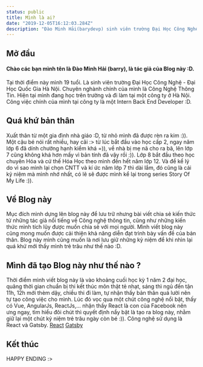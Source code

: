 ```yaml
---
status: public
title: Mình là ai?
date: "2019-12-05T16:12:03.284Z"
description: "Đào Minh Hải(barydevp) sinh viên trường Đại Học Công Nghệ - Đại Học Quốc Gia Hà Nội."
---
```


## Mở đầu
#### Chào các bạn mình tên là Đào Minh Hải (barry), là tác giả của Blog này :D.
Tại thời điểm này mình 19 tuổi. Là sinh viên trường Đại Học Công Nghệ - Đại Học Quốc Gia Hà Nội. Chuyên nghành chính của mình là Công Nghệ Thông Tin. Hiện tại mình đang học trên trường và đi làm tại một công ty ở Hà Nội. Công việc chính của mình tại công ty là một Intern Back End Developer :D.

## Quá khứ bản thân
Xuất thân từ một gia đình nhà giáo :D, từ nhỏ mình đã được rèn ra kim :)). Một cậu bé nói rất nhiều, hay cãi :> từ lúc bắt đầu vào học cấp 2, ngay năm lớp 6 đã dính chưởng hạnh kiểm khá =)), về nhà bị mẹ nã cho ra bã, lên lớp 7 cũng không khá hơn mấy vì bản tính đã vậy rồi :)). Lớp 8 bắt đầu theo học chuyên Hóa và cứ thế Hóa Học theo mình đến hết năm lớp 12. Và để kể lý do vì sao mình lại chọn CNTT và kí ức năm lớp 7 thì dài lắm, đó cũng là cái kỷ niệm mà mình nhớ nhất, có lẽ sẽ được mình kể lại trong series Story Of My Life :)).

## Về Blog này
Mục đích mình dựng lên blog này để lưu trữ nhưng bài viết chia sẻ kiến thức từ những tác giả nổi tiếng về Công nghệ thông tin, cũng như những kiến thức mình tích lũy được muốn chia sẻ với mọi người.
Mình viết blog này cũng mong muốn được cải thiện khả năng diễn đạt trình bày vấn đề của bản thân.
Blog này mình cũng muốn là nơi lưu giữ những kỷ niệm để khi nhìn lại quá khứ mới thấy mình trẻ trâu như thế nào :D.

## Mình đã tạo Blog này như thế nào ?
Thời điểm mình viết blog này là vào khoảng cuối học kỳ 1 năm 2 đại học, quãng thời gian chuẩn bị thi kết thúc môn thật tẻ nhạt, sáng thì ngủ đến tận 11h, 12h mới thèm dậy, chiều thi đi làm, tự nhận thấy bản thân quá lười nên tự tạo công việc cho mình. Lúc đó vọc qua một chút công nghệ nổi bật, thấy có Vue, AngularJs, ReactJs,... nhận thấy React là con của Facebook nên ưng ngay, tìm hiểu đôi chút thì quyết định nẩy bật là tạo ra blog này, nhằm giữ lại một chút kỷ niệm trẻ trâu ngày còn bé :)). Công nghệ sử dụng là React và Gatsby. [React](https://reactjs.org/) [Gatsby](https://www.gatsbyjs.org/)

## Kết thúc
HAPPY ENDING :>